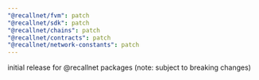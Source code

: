 ```yaml
---
"@recallnet/fvm": patch
"@recallnet/sdk": patch
"@recallnet/chains": patch
"@recallnet/contracts": patch
"@recallnet/network-constants": patch
---
```


initial release for @recallnet packages (note: subject to breaking changes)
